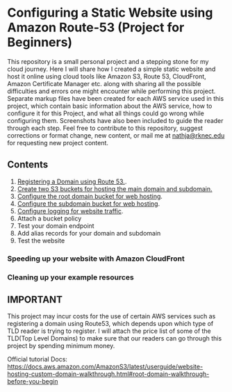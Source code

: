 # Configuring a Static Website using Amazon Route-53 (Project for Beginners)
This repository is a small personal project and a stepping stone for my cloud journey. Here I will share how I created a simple static website and host it online using cloud tools like Amazon S3, Route 53, CloudFront, Amazon Certificate Manager etc. along with sharing all the possible difficulties and errors one might encounter while performing this project. Separate markup files have been created for each AWS service used in this project, which contain basic information about the AWS service, how to configure it for this Project, and what all things could go wrong while configuring them.
Screenshots have also been included to guide the reader through each step. Feel free to contribute to this repository, suggest corrections or format change, new content, or mail me at nathja@rknec.edu for requesting new project content.  

## Contents
1. [Registering a Domain using Route 53.](Route-53.md#register-a-custom-domain-using-route-53).
2. [Create two S3 buckets for hosting the main domain and subdomain.](Amazon-S3.md#create-two-S3-buckets-for-hosting-the-main-domain-and-subdomain)
3. [Configure the root domain bucket for web hosting](Amazon-S3.md#3-configure-the-root-domain-bucket-for-web-hosting).
4. [Configure the subdomain bucket for web hosting](Amazon-S3.md#4-configure-the-subdomain-bucket-for-web-hosting).
5. [Configure logging for website traffic](Amazon-S3.md#5-configure-logging-for-website-traffic).
6. Attach a bucket policy
7. Test your domain endpoint
8. Add alias records for your domain and subdomain
9. Test the website

### Speeding up your website with Amazon CloudFront

### Cleaning up your example resources


## IMPORTANT
This project may incur costs for the use of certain AWS services such as registering a domain using Route53, which depends upon which type of TLD reader is trying to register. I will attach the price list of some of the TLD(Top Level Domains) to make sure that our readers can go through this project by spending minimum money.

Official tutorial Docs:
https://docs.aws.amazon.com/AmazonS3/latest/userguide/website-hosting-custom-domain-walkthrough.html#root-domain-walkthrough-before-you-begin
